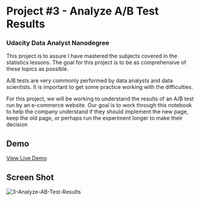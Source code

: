 # Project #3 - Analyze A/B Test Results 
### Udacity Data Analyst Nanodegree

This project is to assure I have mastered the subjects covered in the statistics lessons. The goal for this project is to be as comprehensive of these topics as possible.

A/B tests are very commonly performed by data analysts and data scientists. It is important to get some practice working with the difficulties.

For this project, we will be working to understand the results of an A/B test run by an e-commerce website. Our goal is to work through this notebook to help the company understand if they should implement the new page, keep the old page, or perhaps run the experiment longer to make their decision
## Demo
[View Live Demo](https://edwinaquino.github.io/data-analytics-Analyze-A-B-Test-Results/3-Analyze-AB-Test-Results.html)

## Screen Shot
![3-Analyze-AB-Test-Results](https://user-images.githubusercontent.com/30946443/166130368-85ad8f04-d98a-4de9-9cb5-897b7b1f51c7.jpg)